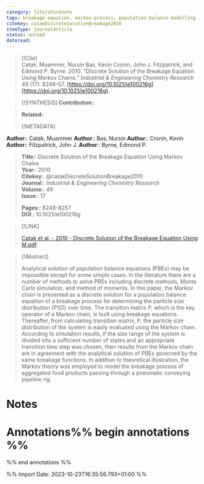 ```yaml
---
category: literaturenote
tags: breakage-equation, markov-process, population-balance-modelling
citekey: catakDiscreteSolutionBreakage2010
itemType: journalArticle
status: unread  
dateread:  
---
```


> [!Cite]  
> Catak, Muammer, Nursin Bas, Kevin Cronin, John J. Fitzpatrick, and Edmond P. Byrne. 2010. “Discrete Solution of the Breakage Equation Using Markov Chains.” _Industrial & Engineering Chemistry Research_ 49 (17): 8248–57. [https://doi.org/10.1021/ie100216g](https://doi.org/10.1021/ie100216g).

> [!SYNTHESIS] 
>**Contribution**::
>
>**Related**:: 
>

> [!METADATA]  
>
**Author**:: Catak, Muammer
**Author**:: Bas, Nursin
**Author**:: Cronin, Kevin
**Author**:: Fitzpatrick, John J.
**Author**:: Byrne, Edmond P.<br>
> **Title**:: Discrete Solution of the Breakage Equation Using Markov Chains    
> **Year**:: 2010     
> **Citekey**:: @catakDiscreteSolutionBreakage2010    
>**Journal**:: *Industrial & Engineering Chemistry Research*    
>**Volume**:: 49    
>**Issue**:: 17     
>    
>    
>     
> **Pages**:: 8248-8257    
>**DOI**:: 10.1021/ie100216g    
>

> [!LINK] 
>
> [Catak et al. - 2010 - Discrete Solution of the Breakage Equation Using M.pdf](file:///Users/steven/Library/CloudStorage/GoogleDrive-steven.golovkine@ul.ie/My%20Drive/bibliography/Industrial%20&%20Engineering%20Chemistry%20Research/2010/Catak%20et%20al.%20-%202010%20-%20Discrete%20Solution%20of%20the%20Breakage%20Equation%20Using%20M.pdf).

>[!Abstract]
>
>Analytical solution of population balance equations (PBEs) may be impossible except for some simple cases. In the literature there are a number of methods to solve PBEs including discrete methods, Monte Carlo simulation, and method of moments. In this paper, the Markov chain is presented as a discrete solution for a population balance equation of a breakage process for determining the particle size distribution (PSD) over time. The transition matrix P, which is the key operator of a Markov chain, is built using breakage equations. Thereafter, from calculating transition matrix, P, the particle size distribution of the system is easily evaluated using the Markov chain. According to simulation results, if the size range of the system is divided into a sufficient number of states and an appropriate transition time step was chosen, then results from the Markov chain are in agreement with the analytical solution of PBEs governed by the same breakage functions. In addition to theoretical illustration, the Markov theory was employed to model the breakage process of aggregated food products passing through a pneumatic conveying pipeline rig.
>>


# Notes<br>
# Annotations%% begin annotations %%  
 
  
%% end annotations %%

%% Import Date: 2023-10-23T16:35:56.793+01:00 %%
